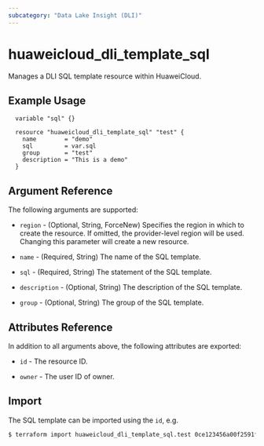 ```yaml
---
subcategory: "Data Lake Insight (DLI)"
---
```


# huaweicloud_dli_template_sql

Manages a DLI SQL template resource within HuaweiCloud.  

## Example Usage

```hcl
  variable "sql" {}
  
  resource "huaweicloud_dli_template_sql" "test" {
    name        = "demo"
    sql         = var.sql
    group       = "test"
    description = "This is a demo"
  }
```

## Argument Reference

The following arguments are supported:

* `region` - (Optional, String, ForceNew) Specifies the region in which to create the resource.
  If omitted, the provider-level region will be used. Changing this parameter will create a new resource.

* `name` - (Required, String) The name of the SQL template.

* `sql` - (Required, String) The statement of the SQL template.

* `description` - (Optional, String) The description of the SQL template.

* `group` - (Optional, String) The group of the SQL template.

## Attributes Reference

In addition to all arguments above, the following attributes are exported:

* `id` - The resource ID.

* `owner` - The user ID of owner.

## Import

The SQL template can be imported using the `id`, e.g.

```bash
$ terraform import huaweicloud_dli_template_sql.test 0ce123456a00f2591fabc00385ff1234
```
